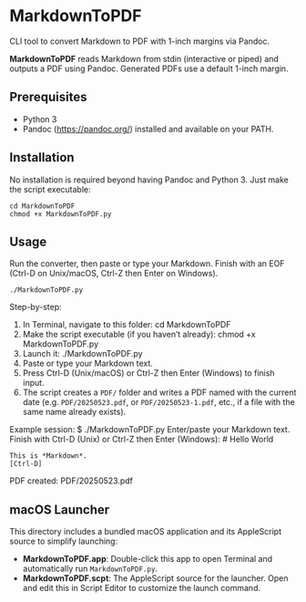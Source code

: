 # MarkdownToPDF

CLI tool to convert Markdown to PDF with 1-inch margins via Pandoc.

**MarkdownToPDF** reads Markdown from stdin (interactive or piped) and outputs a PDF using Pandoc.
Generated PDFs use a default 1-inch margin.

Prerequisites
-------------
- Python 3
- Pandoc (https://pandoc.org/) installed and available on your PATH.

Installation
------------
No installation is required beyond having Pandoc and Python 3. Just make the script executable:

    cd MarkdownToPDF
    chmod +x MarkdownToPDF.py

Usage
-----
Run the converter, then paste or type your Markdown. Finish with an EOF (Ctrl-D on Unix/macOS, Ctrl-Z then Enter on Windows).

    ./MarkdownToPDF.py

Step-by-step:
1. In Terminal, navigate to this folder:
       cd MarkdownToPDF
2. Make the script executable (if you haven’t already):
       chmod +x MarkdownToPDF.py
3. Launch it:
       ./MarkdownToPDF.py
4. Paste or type your Markdown text.
5. Press Ctrl-D (Unix/macOS) or Ctrl-Z then Enter (Windows) to finish input.
6. The script creates a `PDF/` folder and writes a PDF named with the current date (e.g. `PDF/20250523.pdf`, or `PDF/20250523-1.pdf`, etc., if a file with the same name already exists).

Example session:
    $ ./MarkdownToPDF.py
    Enter/paste your Markdown text.
    Finish with Ctrl-D (Unix) or Ctrl-Z then Enter (Windows):
    # Hello World

    This is *Markdown*.
    [Ctrl-D]
PDF created: PDF/20250523.pdf

## macOS Launcher

This directory includes a bundled macOS application and its AppleScript source to simplify launching:

- **MarkdownToPDF.app**: Double-click this app to open Terminal and automatically run `MarkdownToPDF.py`.
- **MarkdownToPDF.scpt**: The AppleScript source for the launcher. Open and edit this in Script Editor to customize the launch command.